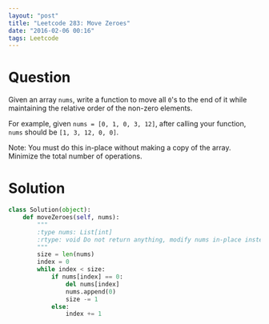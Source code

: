 ```yaml
---
layout: "post"
title: "Leetcode 283: Move Zeroes"
date: "2016-02-06 00:16"
tags: Leetcode
---
```


# Question
Given an array `nums`, write a function to move all `0`'s to the end of it while maintaining the relative order of the non-zero elements.

For example, given `nums = [0, 1, 0, 3, 12]`, after calling your function, `nums` should be `[1, 3, 12, 0, 0]`.

Note:
You must do this in-place without making a copy of the array.
Minimize the total number of operations.

# Solution

```python
class Solution(object):
    def moveZeroes(self, nums):
        """
        :type nums: List[int]
        :rtype: void Do not return anything, modify nums in-place instead.
        """
        size = len(nums)
        index = 0
        while index < size:
            if nums[index] == 0:
                del nums[index]
                nums.append(0)
                size -= 1
            else:
                index += 1
```
